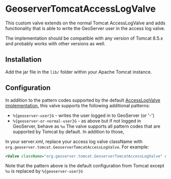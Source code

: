 # GeoserverTomcatAccessLogValve

This custom valve extends on the normal Tomcat AccessLogValve and adds functionality that is able to write the GeoServer user in the access log valve.

The implementation should be compatible with any version of Tomcat 8.5.x and probably works with other versions as well.

## Installation

Add the jar file in the `lib/` folder within your Apache Tomcat instance.

## Configuration

In addition to the pattern codes supported by the default [AccessLogValve implementation](https://tomcat.apache.org/tomcat-8.0-doc/config/valve.html), this valve supports the following additional patterns:
* `%{geoserver-user}G` - writes the user logged in to GeoServer (or '-')
* `%{geoserver-or-normal-user}G` - as above but if not logged in GeoServer, behave as `%u`
The valve supports all pattern codes that are supported by Tomcat by default. In addition to those,  

In your server.xml, replace your access log valve className with `org.geoserver.tomcat.GeoserverTomcatAccessLogValve`. For example:

```xml
<Valve className="org.geoserver.tomcat.GeoserverTomcatAccessLogValve" directory="logs" prefix="localhost_access_log" suffix=".txt" pattern="%h %l %{geoserver-user}G %t &quot;%r&quot; %s %b" />
```

Note that the pattern above is the default configuration from Tomcat except `%u` is replaced by `%{geoserver-user}G`
